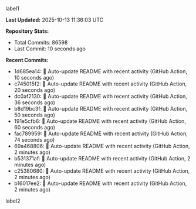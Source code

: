 
label1 
<!-- ACTIVITY_START -->
**Last Updated:** 2025-10-13 11:36:03 UTC

**Repository Stats:**
- Total Commits: 86598
- Last Commit: 10 seconds ago

**Recent Commits:**
- 1d685ea14: 🤖 Auto-update README with recent activity (GitHub Action, 10 seconds ago)
- c745015f2: 🤖 Auto-update README with recent activity (GitHub Action, 20 seconds ago)
- dc0af2130: 🤖 Auto-update README with recent activity (GitHub Action, 36 seconds ago)
- b8d19bc3f: 🤖 Auto-update README with recent activity (GitHub Action, 50 seconds ago)
- 191e5cfb6: 🤖 Auto-update README with recent activity (GitHub Action, 60 seconds ago)
- fac789959: 🤖 Auto-update README with recent activity (GitHub Action, 74 seconds ago)
- 69a468806: 🤖 Auto-update README with recent activity (GitHub Action, 2 minutes ago)
- b531371af: 🤖 Auto-update README with recent activity (GitHub Action, 2 minutes ago)
- c25380680: 🤖 Auto-update README with recent activity (GitHub Action, 2 minutes ago)
- b16017ee2: 🤖 Auto-update README with recent activity (GitHub Action, 2 minutes ago)
<!-- ACTIVITY_END -->

label2
